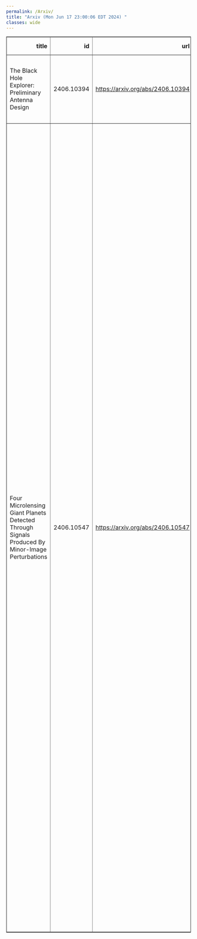 ```yaml
---
permalink: /Arxiv/
title: "Arxiv (Mon Jun 17 23:00:06 EDT 2024) "
classes: wide
---
```

<table border="1" class="dataframe">
  <thead>
    <tr style="text-align: right;">
      <th>title</th>
      <th>id</th>
      <th>url</th>
      <th>authors</th>
      <th>Local Authors</th>
    </tr>
  </thead>
  <tbody>
    <tr>
      <td>The Black Hole Explorer: Preliminary Antenna Design</td>
      <td>2406.10394</td>
      <td><a href="https://arxiv.org/abs/2406.10394" target="_blank">https://arxiv.org/abs/2406.10394</a></td>
      <td>T. K. Sridharan, R. Lehmensiek, D. Marrone, M. Johnson, J. Houston, M. Freeman, P. Cheimets, M. Silver</td>
      <td>Marshall Johnson</td>
    </tr>
    <tr>
      <td>Four Microlensing Giant Planets Detected Through Signals Produced By   Minor-Image Perturbations</td>
      <td>2406.10547</td>
      <td><a href="https://arxiv.org/abs/2406.10547" target="_blank">https://arxiv.org/abs/2406.10547</a></td>
      <td>Cheongho Han, Ian A. Bond, Chung-Uk Lee, Andrew Gould, Michael D. Albrow, Sun-Ju Chung, Kyu-Ha Hwang, Youn Kil Jung, Yoon-Hyun Ryu, Yossi Shvartzvald, In-Gu Shin, Jennifer C. Yee, Hongjing Yang, Weicheng Zang, Sang-Mok Cha, Doeon Kim, Dong-Jin Kim, Seung-Lee Kim, Dong-Joo Lee, Yongseok Lee, Byeong-Gon Park, Richard W. Pogge, Fumio Abe, Ken Bando, Richard Barry, David P. Bennett, Aparna Bhattacharya, Hirosame Fujii, Akihiko Fukui, Ryusei Hamada, Shunya Hamada Naoto Hamasaki, Yuki Hirao, Stela Ishitani Silva, Yoshitaka Itow, Rintaro Kirikawa, Naoki Koshimoto, Yutaka Matsubara, Shota Miyazaki, Yasushi Muraki, Tutumi Nagai, Kansuke Nunota, Greg Olmschenk, Clément Ranc, Nicholas J. Rattenbury, Yuki Satoh, Takahiro Sumi, Daisuke Suzuki, Mio Tomoyoshi, Paul J. Tristram, Aikaterini Vandorou, Hibiki Yama, Kansuke Yamashita, Etienne Bachelet, Paolo Rota, Valerio Bozza, Paweł Zielinski, Rachel A. Street, Yiannis Tsapras, Markus Hundertmark, Joachim Wambsganss, Łukasz Wyrzykowski, Roberto Figuera Jaimes, Arnaud Cassan, Martin Dominik, Krzysztof A. Rybicki, Markus Rabus</td>
      <td>Andrew Gould, Richard Pogge</td>
    </tr>
  </tbody>
</table>